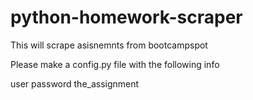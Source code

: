 # python-homework-scraper
This will scrape asisnemnts from bootcampspot

Please make a config.py file with the following info

user
password
the_assignment
